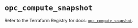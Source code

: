# `opc_compute_snapshot`

Refer to the Terraform Registry for docs: [`opc_compute_snapshot`](https://registry.terraform.io/providers/hashicorp/opc/1.4.1/docs/resources/compute_snapshot).
